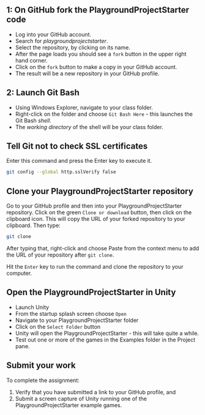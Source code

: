 ## 1: On GitHub fork the PlaygroundProjectStarter code

* Log into your GitHub account.
* Search for _playgroundprojectstarter_.
* Select the repository, by clicking on its name.
* After the page loads you should see a `fork` button in the upper right hand corner.
* Click on the `fork` button to make a copy in your GitHub account.
* The result will be a new repository in your GitHub profile.

## 2: Launch Git Bash

* Using Windows Explorer, navigate to your class folder.
* Right-click on the folder and choose `Git Bash Here` - this launches the Git Bash _shell_.
* The _working directory_ of the shell will be your class folder.

## Tell Git not to check SSL certificates

Enter this command and press the Enter key to execute it.

```bash
git config --global http.sslVerify false
```

## Clone your PlaygroundProjectStarter repository

Go to your GitHub profile and then into your PlaygroundProjectStarter repository. Click on the green `Clone or download` button, then click on the clipboard icon. This will copy the URL of your forked repository to your clipboard. Then type:

```bash
git clone 
```
After typing that, right-click and choose Paste from the context menu to add the URL of your repository after `git clone`.

Hit the `Enter` key to run the command and clone the repository to your computer.

## Open the PlaygroundProjectStarter in Unity

* Launch Unity
* From the startup splash screen choose `Open`
* Navigate to your PlaygroundProjectStarter folder
* Click on the `Select Folder` button
* Unity will open the PlaygroundProjectStarter - this will take quite a while.
* Test out one or more of the games in the Examples folder in the Project pane.

## Submit your work

To complete the assignment:

1. Verify that you have submitted a link to your GitHub profile, and
1. Submit a screen capture of Unity running one of the PlaygroundProjectStarter example games.
